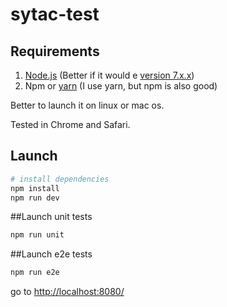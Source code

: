 # sytac-test

## Requirements
1. [Node.js][1] (Better if it would e [version 7.x.x][2])
2. Npm or [yarn][3] (I use yarn, but npm is also good)

Better to launch it on linux or mac os.

Tested in Chrome and Safari.

## Launch

``` bash
# install dependencies
npm install
npm run dev

```

##Launch unit tests
``` bash
npm run unit
```

##Launch e2e tests
``` bash
npm run e2e
```


go to [http://localhost:8080/][4]

[1]: https://nodejs.org/en/
[2]: https://nodejs.org/dist/v7.2.1/node-v7.2.1.pkg
[3]: https://yarnpkg.com/
[4]: http://localhost:8080/
